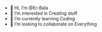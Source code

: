 - 👋 Hi, I’m @Er-Bala
- 👀 I’m interested in Creating stuff
- 🌱 I’m currently learning Coding
- 💞️ I’m looking to collaborate on Everything

<!---
Er-Bala/Er-Bala is a ✨ special ✨ repository because its `README.md` (this file) appears on your GitHub profile.
You can click the Preview link to take a look at your changes.
--->

